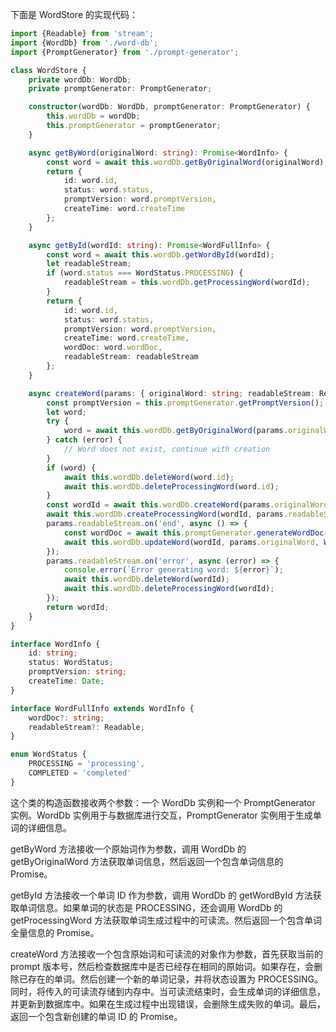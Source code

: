 下面是 WordStore 的实现代码：

```ts
import {Readable} from 'stream';
import {WordDb} from './word-db';
import {PromptGenerator} from './prompt-generator';

class WordStore {
    private wordDb: WordDb;
    private promptGenerator: PromptGenerator;

    constructor(wordDb: WordDb, promptGenerator: PromptGenerator) {
        this.wordDb = wordDb;
        this.promptGenerator = promptGenerator;
    }

    async getByWord(originalWord: string): Promise<WordInfo> {
        const word = await this.wordDb.getByOriginalWord(originalWord);
        return {
            id: word.id,
            status: word.status,
            promptVersion: word.promptVersion,
            createTime: word.createTime
        };
    }

    async getById(wordId: string): Promise<WordFullInfo> {
        const word = await this.wordDb.getWordById(wordId);
        let readableStream;
        if (word.status === WordStatus.PROCESSING) {
            readableStream = this.wordDb.getProcessingWord(wordId);
        }
        return {
            id: word.id,
            status: word.status,
            promptVersion: word.promptVersion,
            createTime: word.createTime,
            wordDoc: word.wordDoc,
            readableStream: readableStream
        };
    }

    async createWord(params: { originalWord: string; readableStream: Readable }): Promise<string> {
        const promptVersion = this.promptGenerator.getPromptVersion();
        let word;
        try {
            word = await this.wordDb.getByOriginalWord(params.originalWord);
        } catch (error) {
            // Word does not exist, continue with creation
        }
        if (word) {
            await this.wordDb.deleteWord(word.id);
            await this.wordDb.deleteProcessingWord(word.id);
        }
        const wordId = await this.wordDb.createWord(params.originalWord, WordStatus.PROCESSING, promptVersion, new Date().toISOString(), null);
        await this.wordDb.createProcessingWord(wordId, params.readableStream);
        params.readableStream.on('end', async () => {
            const wordDoc = await this.promptGenerator.generateWordDoc(params.originalWord);
            await this.wordDb.updateWord(wordId, params.originalWord, WordStatus.COMPLETED, promptVersion, new Date().toISOString(), wordDoc);
        });
        params.readableStream.on('error', async (error) => {
            console.error(`Error generating word: ${error}`);
            await this.wordDb.deleteWord(wordId);
            await this.wordDb.deleteProcessingWord(wordId);
        });
        return wordId;
    }
}

interface WordInfo {
    id: string;
    status: WordStatus;
    promptVersion: string;
    createTime: Date;
}

interface WordFullInfo extends WordInfo {
    wordDoc?: string;
    readableStream?: Readable;
}

enum WordStatus {
    PROCESSING = 'processing',
    COMPLETED = 'completed'
}
```

这个类的构造函数接收两个参数：一个 WordDb 实例和一个 PromptGenerator 实例。WordDb 实例用于与数据库进行交互，PromptGenerator 实例用于生成单词的详细信息。

getByWord 方法接收一个原始词作为参数，调用 WordDb 的 getByOriginalWord 方法获取单词信息，然后返回一个包含单词信息的 Promise。

getById 方法接收一个单词 ID 作为参数，调用 WordDb 的 getWordById 方法获取单词信息。如果单词的状态是 PROCESSING，还会调用 WordDb 的 getProcessingWord 方法获取单词生成过程中的可读流。然后返回一个包含单词全量信息的 Promise。

createWord 方法接收一个包含原始词和可读流的对象作为参数，首先获取当前的 prompt 版本号，然后检查数据库中是否已经存在相同的原始词。如果存在，会删除已存在的单词。然后创建一个新的单词记录，并将状态设置为 PROCESSING。同时，将传入的可读流存储到内存中。当可读流结束时，会生成单词的详细信息，并更新到数据库中。如果在生成过程中出现错误，会删除生成失败的单词。最后，返回一个包含新创建的单词 ID 的 Promise。